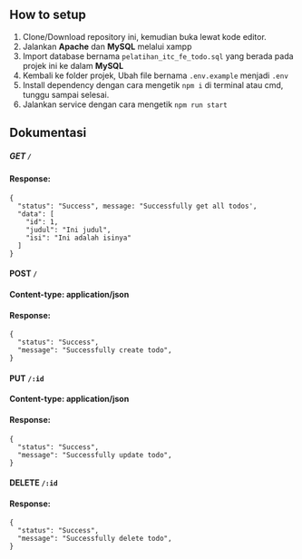 ## How to setup

1. Clone/Download repository ini, kemudian buka lewat kode editor.
2. Jalankan **Apache** dan **MySQL** melalui xampp
3. Import database bernama `pelatihan_itc_fe_todo.sql` yang berada pada projek ini ke dalam **MySQL**
4. Kembali ke folder projek, Ubah file bernama `.env.example` menjadi `.env`
5. Install dependency dengan cara mengetik `npm i` di terminal atau cmd, tunggu sampai selesai.
6. Jalankan service dengan cara mengetik `npm run start`

## Dokumentasi

##### GET `/`

#### Response:

```
{
  "status": "Success", message: "Successfully get all todos',
  "data": [
    "id": 1,
    "judul": "Ini judul",
    "isi": "Ini adalah isinya"
  ]
}
```

#### POST `/`

#### Content-type: application/json

#### Response:
```
{
  "status": "Success",
  "message": "Successfully create todo",
}
```

#### PUT `/:id`

#### Content-type: application/json

#### Response:

```
{
  "status": "Success",
  "message": "Successfully update todo",
}
```

#### DELETE `/:id`

#### Response:

```
{
  "status": "Success",
  "message": "Successfully delete todo",
}
```

